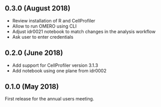 0.3.0 (August 2018)
-------------------

- Review installation of R and CellProfiler
- Allow to run OMERO using CLI
- Adjust idr0021 notebook to match changes in the analysis workflow
- Ask user to enter credentials

0.2.0 (June 2018)
-----------------

- Add support for CellProfiler version 3.1.3
- Add notebook using one plane from idr0002

0.1.0 (May 2018)
----------------

First release for the annual users meeting.
